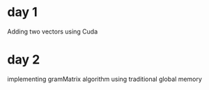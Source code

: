 # day 1
Adding two vectors using Cuda
# day 2
implementing gramMatrix algorithm using traditional global memory
